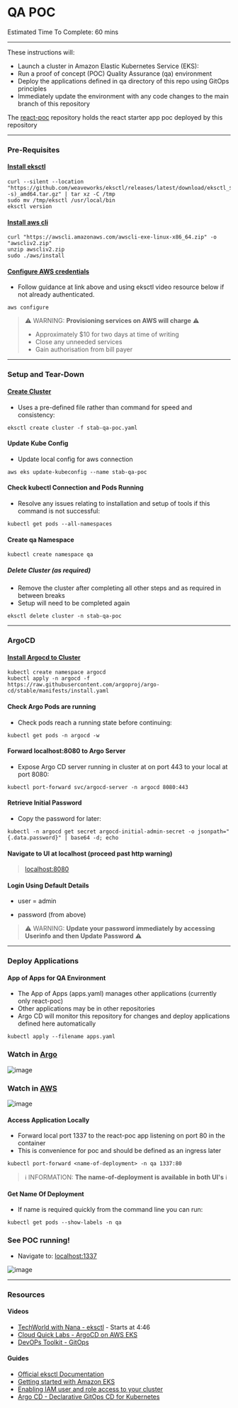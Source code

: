 # QA POC

Estimated Time To Complete: 60 mins

---

These instructions will:
- Launch a cluster in Amazon Elastic Kubernetes Service (EKS):
- Run a proof of concept (POC) Quality Assurance (qa) environment
- Deploy the applications defined in qa directory of this repo using GitOps principles
- Immediately update the environment with any code changes to the main branch of this repository

The [react-poc](https://github.com/aaronbushell1984/react-poc) repository holds the react starter app poc deployed by this repository

---

### Pre-Requisites

#### [Install eksctl](https://docs.aws.amazon.com/eks/latest/userguide/eksctl.html)

```shell
curl --silent --location "https://github.com/weaveworks/eksctl/releases/latest/download/eksctl_$(uname -s)_amd64.tar.gz" | tar xz -C /tmp
sudo mv /tmp/eksctl /usr/local/bin
eksctl version
```

#### [Install aws cli](https://docs.aws.amazon.com/cli/latest/userguide/cli-chap-welcome.html)

```shell
curl "https://awscli.amazonaws.com/awscli-exe-linux-x86_64.zip" -o "awscliv2.zip"
unzip awscliv2.zip
sudo ./aws/install
```

#### [Configure AWS credentials](https://docs.aws.amazon.com/cli/latest/userguide/cli-configure-files.html)

- Follow guidance at link above and using eksctl video resource below if not already authenticated.

```shell
aws configure
```

> :warning: WARNING: **Provisioning services on AWS will charge** :warning:
> - Approximately $10 for two days at time of writing
> - Close any unneeded services
> - Gain authorisation from bill payer

---

### Setup and Tear-Down

#### [Create Cluster](https://eksctl.io/introduction/)

- Uses a pre-defined file rather than command for speed and consistency:

```shell
eksctl create cluster -f stab-qa-poc.yaml
```

#### Update Kube Config

- Update local config for aws connection

```shell
aws eks update-kubeconfig --name stab-qa-poc
```

#### Check kubectl Connection and Pods Running

- Resolve any issues relating to installation and setup of tools if this command is not successful:

```shell
kubectl get pods --all-namespaces
```

#### Create qa Namespace

```shell
kubectl create namespace qa
```

##### Delete Cluster (as required)

- Remove the cluster after completing all other steps and as required in between breaks
- Setup will need to be completed again

```shell
eksctl delete cluster -n stab-qa-poc
```

---

### ArgoCD

#### [Install Argocd to Cluster](https://argo-cd.readthedocs.io/en/stable/getting_started/)

```shell
kubectl create namespace argocd
kubectl apply -n argocd -f https://raw.githubusercontent.com/argoproj/argo-cd/stable/manifests/install.yaml
```

#### Check Argo Pods are running

- Check pods reach a running state before continuing:

```shell
kubectl get pods -n argocd -w
```

#### Forward localhost:8080 to Argo Server

- Expose Argo CD server running in cluster at on port 443 to your local at port 8080:

```shell
kubectl port-forward svc/argocd-server -n argocd 8080:443
```

#### Retrieve Initial Password

- Copy the password for later:

```shell
kubectl -n argocd get secret argocd-initial-admin-secret -o jsonpath="{.data.password}" | base64 -d; echo
```

#### Navigate to UI at localhost (proceed past http warning)

> [localhost:8080](http://localhost:8080)

#### Login Using Default Details

 - user = admin

 - password (from above)

> :warning: WARNING: **Update your password immediately by accessing Userinfo and then Update Password** :warning:

---

### Deploy Applications

#### App of Apps for QA Environment

- The App of Apps (apps.yaml) manages other applications (currently only react-poc)
- Other applications may be in other repositories
- Argo CD will monitor this repository for changes and deploy applications defined here automatically

```shell
kubectl apply --filename apps.yaml
```

### Watch in [Argo](https://localhost:8080/)

![image](https://user-images.githubusercontent.com/67497207/196037467-4577f99b-700d-4f93-89ba-934ae9f384ae.png)

### Watch in [AWS](https://eu-west-2.console.aws.amazon.com/)

![image](https://user-images.githubusercontent.com/67497207/196037652-a1d2977b-55d5-4bb5-859b-214d750ea8b0.png)

#### Access Application Locally

- Forward local port 1337 to the react-poc app listening on port 80 in the container
- This is convenience for poc and should be defined as an ingress later

```shell
kubectl port-forward <name-of-deployment> -n qa 1337:80
```

> :information_source: INFORMATION: **The name-of-deployment is available in both UI's** :information_source:

#### Get Name Of Deployment

- If name is required quickly from the command line you can run:

```shell
kubectl get pods --show-labels -n qa
```

### See POC running!

- Navigate to: [localhost:1337](http://localhost:1337/)

![image](https://user-images.githubusercontent.com/67497207/196037781-8941248b-418a-4886-a947-064231143812.png)

---

### Resources

#### Videos

- [TechWorld with Nana - eksctl](https://www.youtube.com/watch?v=p6xDCz00TxU&t=4s) - Starts at 4:46
- [Cloud Quick Labs - ArgoCD on AWS EKS](https://www.youtube.com/watch?v=PJTEDKOyAxo&t=1215s)
- [DevOPs Toolkit - GitOps](https://www.youtube.com/watch?v=vpWQeoaiRM4)

#### Guides

- [Official eksctl Documentation](https://eksctl.io/introduction/)
- [Getting started with Amazon EKS](https://docs.aws.amazon.com/eks/latest/userguide/getting-started-eksctl.html)
- [Enabling IAM user and role access to your cluster](https://docs.aws.amazon.com/eks/latest/userguide/add-user-role.html)
- [Argo CD - Declarative GitOps CD for Kubernetes](https://argo-cd.readthedocs.io/en/stable/)

